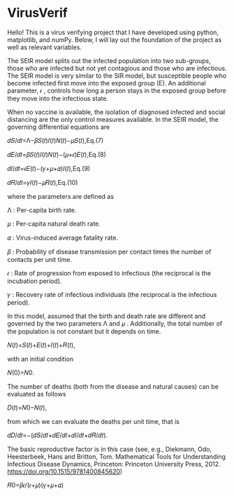 # VirusVerif

Hello! This is a virus verifying project that I have developed using python, matplotlib, and numPy. Below, I will lay out the foundation of the project as well as relevant variables.

The SEIR model splits out the infected population into two sub-groups, those who are infected but not yet contagious and those who are infectious. The SEIR model is very similar to the SIR model, but susceptible people who become infected first move into the exposed group (E). An additional parameter,  𝜖 , controls how long a person stays in the exposed group before they move into the infectious state.

When no vaccine is available, the isolation of diagnosed infected and social distancing are the only control measures available. In the SEIR model, the governing differential equations are

𝑑𝑆/𝑑𝑡=Λ−𝛽𝑆(𝑡)𝐼(𝑡)𝑁(𝑡)−𝜇𝑆(𝑡),Eq.(7)
 
𝑑𝐸/𝑑𝑡=𝛽𝑆(𝑡)𝐼(𝑡)𝑁(𝑡)−(𝜇+𝜖)𝐸(𝑡),Eq.(8)
 
𝑑𝐼/𝑑𝑡=𝜖𝐸(𝑡)−(𝛾+𝜇+𝛼)𝐼(𝑡),Eq.(9)
 
𝑑𝑅/𝑑𝑡=𝛾𝐼(𝑡)−𝜇𝑅(𝑡),Eq.(10)
 
where the parameters are defined as

Λ
 : Per-capita birth rate.

𝜇
 : Per-capita natural death rate.

𝛼
 : Virus-induced average fatality rate.

𝛽
 : Probability of disease transmission per contact times the number of contacts per unit time.

𝜖
 : Rate of progression from exposed to infectious (the reciprocal is the incubation period).

𝛾
 : Recovery rate of infectious individuals (the reciprocal is the infectious period).

In this model, assumed that the birth and death rate are different and governed by the two parameters  Λ
  and  𝜇
 . Additionally, the total number of the population is not constant but it depends on time.

𝑁(𝑡)=𝑆(𝑡)+𝐸(𝑡)+𝐼(𝑡)+𝑅(𝑡),
 
with an initial condition

𝑁(0)=𝑁0.
 
The number of deaths (both from the disease and natural causes) can be evaluated as follows

𝐷(𝑡)=𝑁0−𝑁(𝑡),
 
from which we can evaluate the deaths per unit time, that is

𝑑𝐷/𝑑𝑡=−(𝑑𝑆/𝑑𝑡+𝑑𝐸/𝑑𝑡+𝑑𝐼/𝑑𝑡+𝑑𝑅/𝑑𝑡).
 
The basic reproductive factor is in this case (see, e.g., Diekmann, Odo, Heesterbeek, Hans and Britton, Tom. Mathematical Tools for Understanding Infectious Disease Dynamics, Princeton: Princeton University Press, 2012. https://doi.org/10.1515/9781400845620)

𝑅0=𝛽𝜖/(𝜖+𝜇)(𝛾+𝜇+𝛼)

